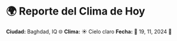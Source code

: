 # 🌍 Reporte del Clima de Hoy

**Ciudad:** Baghdad, IQ 🌐
**Clima:** ☀️ Cielo claro
**Fecha:** 📅 19, 11, 2024 🚀
